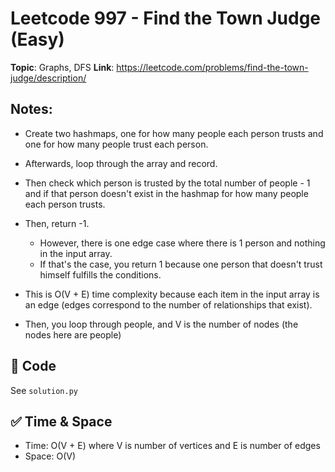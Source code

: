 # Leetcode 997 - Find the Town Judge (Easy)

**Topic**: Graphs, DFS 
**Link**: https://leetcode.com/problems/find-the-town-judge/description/

## Notes: 
 - Create two hashmaps, one for how many people each person trusts and one for how many people trust each person.
 
 - Afterwards, loop through the array and record. 
 
 - Then check which person is trusted by the total number of people - 1 and if that person doesn't exist in the hashmap for how many people each person trusts. 

 - Then, return -1. 
    - However, there is one edge case where there is 1 person and nothing in the input array. 
    - If that's the case, you return 1 because one person that doesn't trust himself fulfills the conditions.  

 - This is O(V + E) time complexity because each item in the input array is an edge (edges correspond to the number of relationships that exist). 
 - Then, you loop through people, and V is the number of nodes (the nodes here are people)

## 🧪 Code
See `solution.py`

## ✅ Time & Space
- Time: O(V + E) where V is number of vertices and E is number of edges
- Space: O(V)